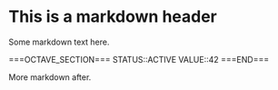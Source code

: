 # This is a markdown header

Some markdown text here.

===OCTAVE_SECTION===
STATUS::ACTIVE
VALUE::42
===END===

More markdown after.